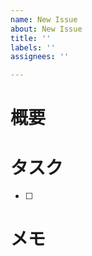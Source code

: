 ```yaml
---
name: New Issue
about: New Issue
title: ''
labels: ''
assignees: ''

---
```


# 概要

# タスク
- [ ] 

# メモ
